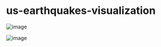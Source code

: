 # us-earthquakes-visualization
![image](https://user-images.githubusercontent.com/51270026/218172562-12ccdffe-cf1a-48e3-b6c0-90a11f7373c1.png)

![image](https://user-images.githubusercontent.com/51270026/218172646-132b870b-1149-4feb-92ca-d9981b0813b5.png)

